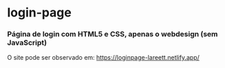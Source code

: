 # login-page

### Página de login com HTML5 e CSS, apenas o webdesign (sem JavaScript)
O site pode ser observado em: https://loginpage-lareett.netlify.app/
